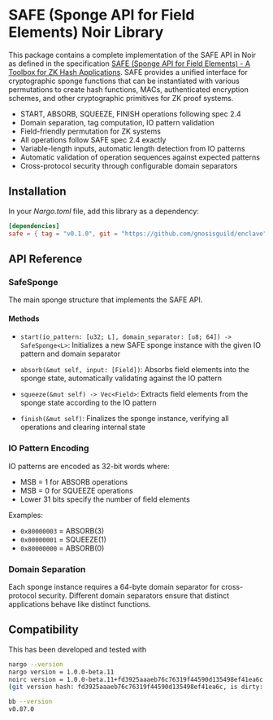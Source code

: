 # SAFE (Sponge API for Field Elements) Noir Library

This package contains a complete implementation of the SAFE API in Noir as defined in the specification [SAFE (Sponge API for Field Elements) - A Toolbox for ZK Hash Applications](https://hackmd.io/bHgsH6mMStCVibM_wYvb2w#22-Sponge-state). SAFE provides a unified interface for cryptographic sponge functions that can be instantiated with various permutations to create hash functions, MACs, authenticated encryption schemes, and other cryptographic primitives for ZK proof systems.

- START, ABSORB, SQUEEZE, FINISH operations following spec 2.4
- Domain separation, tag computation, IO pattern validation
- Field-friendly permutation for ZK systems
- All operations follow SAFE spec 2.4 exactly
- Variable-length inputs, automatic length detection from IO patterns
- Automatic validation of operation sequences against expected patterns
- Cross-protocol security through configurable domain separators

## Installation

In your _Nargo.toml_ file, add this library as a dependency:

```toml
[dependencies]
safe = { tag = "v0.1.0", git = "https://github.com/gnosisguild/enclave", directory = "packages/circuits/libs/safe"}
```

## API Reference

### SafeSponge<L>

The main sponge structure that implements the SAFE API.

#### Methods

- `start(io_pattern: [u32; L], domain_separator: [u8; 64]) -> SafeSponge<L>`: Initializes a new SAFE sponge instance with the given IO pattern and domain separator

- `absorb(&mut self, input: [Field])`: Absorbs field elements into the sponge state, automatically validating against the IO pattern

- `squeeze(&mut self) -> Vec<Field>`: Extracts field elements from the sponge state according to the IO pattern

- `finish(&mut self)`: Finalizes the sponge instance, verifying all operations and clearing internal state

### IO Pattern Encoding

IO patterns are encoded as 32-bit words where:

- MSB = 1 for ABSORB operations
- MSB = 0 for SQUEEZE operations
- Lower 31 bits specify the number of field elements

Examples:

- `0x80000003` = ABSORB(3)
- `0x00000001` = SQUEEZE(1)
- `0x80000000` = ABSORB(0)

### Domain Separation

Each sponge instance requires a 64-byte domain separator for cross-protocol security. Different domain separators ensure that distinct applications behave like distinct functions.

## Compatibility

This has been developed and tested with

```bash
nargo --version
nargo version = 1.0.0-beta.11
noirc version = 1.0.0-beta.11+fd3925aaaeb76c76319f44590d135498ef41ea6c
(git version hash: fd3925aaaeb76c76319f44590d135498ef41ea6c, is dirty: false)
```

```bash
bb --version
v0.87.0
```
